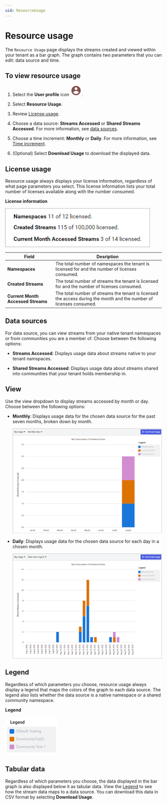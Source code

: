```yaml
---
uid: ResourceUsage
---
```


# Resource usage

The `Resource Usage` page displays the streams created and viewed within your tenant as a bar graph. The graph contains two parameters that you can edit: data source and time.  

## To view resource usage

1. Select the **User profile** icon ![User Profile icon](../../_icons/custom/account-circle.svg).

1. Select **Resource Usage**.

1. Review [License usage](#license-usage).

1. Choose a data source: **Streams Accessed** or **Shared Streams Accessed**. For more information, see [data sources](#data-sources).

1. Choose a time increment: **Monthly** or **Daily**. For more information, see [Time increment](#time-increment).

1. (Optional) Select **Download Usage** to download  the displayed data.

## License usage

Resource usage always displays your license information, regardless of what page parameters you select. This license information lists your total number of licenses available along with the number consumed.

**License information**

![license information](../../communities/images/license-information.png)

Field | Desription
--|--
**Namespaces** | The total number of namespaces the tenant is licensed for and the number of licenses consumed.
**Created Streams** | The total number of streams the tenant is licensed for and the number of licenses consumed.
**Current Month Accessed Streams** | The total number of streams the tenant is licensed the access during the month and the number of licenses consumed.

##  Data sources

For data source, you can view streams from your native tenant namespaces or from communities you are a member of. Choose between the following options:

- **Streams Accessed**: Displays usage data about streams native to your tenant namspaces.

- **Shared Streams Accessed**: Displays usage data about streams shared into communities that your tenant holds membership in.

##  View

Use the view dropdown to display streams accessed by month or day. Choose between the following options:

- **Monthly**: Displays usage data for the chosen data source for the past seven months, broken down by month.

	![streams accessed monthly](../../communities/images/streams-accessed-monthly.png)

- **Daily**: Displays usage data for the chosen data source for each day in a chosen month.

	![streams accessed daily](../../communities/images/streams-accessed-daily.png)

## Legend

Regardless of which parameters you choose, resource usage always display a legend that maps the colors of the graph to each data source. The legend also lists whether the data source is a native namespace or a shared community namespace. 

**Legend**

![legend](../../communities/images/legend.png)

## Tabular data

Regardless of which parameters you choose, the data displayed in the bar graph is also displayed below it as tabular data. View the [Legend](#legend) to see how the stream data maps to a data source. You can download this data in CSV format by selecting **Download Usage**.